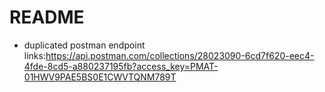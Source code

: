 # README

- duplicated postman endpoint links:https://api.postman.com/collections/28023090-6cd7f620-eec4-4fde-8cd5-a880237195fb?access_key=PMAT-01HWV9PAE5BS0E1CWVTQNM789T
